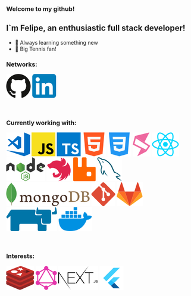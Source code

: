 ### Welcome to my github!

## I`m Felipe, an enthusiastic full stack developer!

- 🚀 Always learning something new
- 🎾 Big Tennis fan!

### Networks:

<a href="https://github.com/felcastro" title="felcastro | GitHub" target="_blank"><img src="assets/github.svg" /></a>
<a href="https://linkedin.com/in/fpocastro" title="fpocastro | LinkedIn" target="_blank"><img src="assets/linkedin.svg" /></a>

<br />

### Currently working with:

<a href="https://code.visualstudio.com" title="VSCode" target="_blank"><img src="assets/vscode.svg" /></a>
<a href="https://www.javascript.com" title="JavaScript" target="_blank"><img src="assets/javascript.svg" /></a>
<a href="https://www.typescriptlang.org" title="TypeScript" target="_blank"><img src="assets/typescript.svg" /></a>
<a href="https://developer.mozilla.org/docs/Web/HTML" title="HTML5" target="_blank"><img src="assets/html5.svg" /></a>
<a href="https://developer.mozilla.org/docs/Web/CSS" title="CSS3" target="_blank"><img src="assets/css3.svg" /></a>
<a href="https://single-spa.js.org" title="single-spa" target="_blank"><img src="assets/singlespa.svg" /></a>
<a href="https://reactjs.org" title="React" target="_blank"><img src="assets/react.svg" /></a>
<a href="https://nodejs.org/en/" title="Node.js" target="_blank"><img src="assets/nodejs.svg" /></a>
<a href="https://nestjs.com" title="NestJS" target="_blank"><img src="assets/nestjs.svg" /></a>
<a href="https://www.rabbitmq.com" title="RabbitMQ" target="_blank"><img src="assets/rabbitmq.svg" /></a>
<a href="https://www.mysql.com" title="MySQL" target="_blank"><img src="assets/mysql.svg" /></a>
<a href="https://www.mongodb.com" title="mongoDB" target="_blank"><img src="assets/mongodb.svg" /></a>
<a href="https://git-scm.com" title="Git" target="_blank"><img src="assets/git.svg" /></a>
<a href="https://about.gitlab.com" title="GitLab" target="_blank"><img src="assets/gitlab.svg" /></a>
<a href="https://rancher.com" title="Rancher" target="_blank"><img src="assets/rancher.svg" /></a>
<a href="https://www.docker.com" title="Docker" target="_blank"><img src="assets/docker.svg" /></a>

<br />

### Interests:

<a href="https://redis.io" title="redis" target="_blank"><img src="assets/redis.svg" /></a>
<a href="https://graphql.org" title="GraphQL" target="_blank"><img src="assets/graphql.svg" /></a>
<a href="https://nextjs.org" title="Next.js" target="_blank"><img src="assets/nextjs.svg" /></a>
<a href="https://flutter.dev" title="Flutter" target="_blank"><img src="assets/flutter.svg" /></a>

